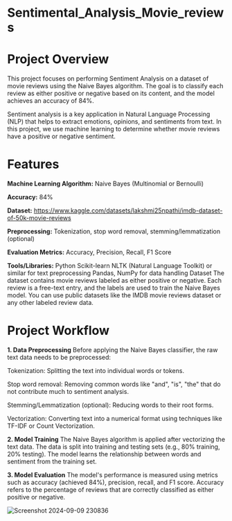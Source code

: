 # Sentimental_Analysis_Movie_reviews
# Project Overview
This project focuses on performing Sentiment Analysis on a dataset of movie reviews using the Naive Bayes algorithm. The goal is to classify each review as either positive or negative based on its content, and the model achieves an accuracy of 84%.

Sentiment analysis is a key application in Natural Language Processing (NLP) that helps to extract emotions, opinions, and sentiments from text. In this project, we use machine learning to determine whether movie reviews have a positive or negative sentiment.

# Features
**Machine Learning Algorithm:** Naive Bayes (Multinomial or Bernoulli)

**Accuracy:** 84%

**Dataset:** https://www.kaggle.com/datasets/lakshmi25npathi/imdb-dataset-of-50k-movie-reviews

**Preprocessing:** Tokenization, stop word removal, stemming/lemmatization (optional)

**Evaluation Metrics:** Accuracy, Precision, Recall, F1 Score

**Tools/Libraries:**
Python
Scikit-learn
NLTK (Natural Language Toolkit) or similar for text preprocessing
Pandas, NumPy for data handling
Dataset
The dataset contains movie reviews labeled as either positive or negative. Each review is a free-text entry, and the labels are used to train the Naive Bayes model. You can use public datasets like the IMDB movie reviews dataset or any other labeled review data.

# Project Workflow
**1. Data Preprocessing**
Before applying the Naive Bayes classifier, the raw text data needs to be preprocessed:

Tokenization: Splitting the text into individual words or tokens.

Stop word removal: Removing common words like "and", "is", "the" that do not contribute much to sentiment analysis.

Stemming/Lemmatization (optional): Reducing words to their root forms.

Vectorization: Converting text into a numerical format using techniques like TF-IDF or Count Vectorization.

**2. Model Training**
The Naive Bayes algorithm is applied after vectorizing the text data.
The data is split into training and testing sets (e.g., 80% training, 20% testing).
The model learns the relationship between words and sentiment from the training set.

**3. Model Evaluation**
The model's performance is measured using metrics such as accuracy (achieved 84%), precision, recall, and F1 score.
Accuracy refers to the percentage of reviews that are correctly classified as either positive or negative.

![Screenshot 2024-09-09 230836](https://github.com/user-attachments/assets/9be57e2a-1458-47b2-9118-29d349d15f5f)
